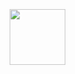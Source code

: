 <div id="header" align="center">
  <img src="https://psv4.userapi.com/c532036/u618476075/docs/d32/60aa2cdd42c7/1495125143_Eromanga-Sensei-Anime-anime-gif-3839924.gif?extra=6pDgvKSsQi_AbVs30BULreeostUuxdG6yAOhnKXUaQKhVRx_U5pVYtQlWc_WHz9nss3VW5ubYCblGqnrkMnPNqP5KTc5AWEynItBL1kvuB6TCnVY8WSjNtwheCoVAO20kiAXN-Sr5LetDdenbGPrEWq1uSU" width = "100" />
</div>

